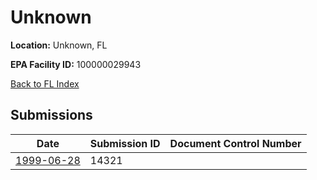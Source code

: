 # Unknown

**Location:** Unknown, FL

**EPA Facility ID:** 100000029943

[Back to FL Index](../../index.md)

## Submissions

| Date | Submission ID | Document Control Number |
|------|--------------|-------------------------|
| [1999-06-28](submissions/14321.md) | 14321 |  |
